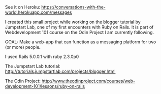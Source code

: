 See it on Heroku:
https://conversations-with-the-world.herokuapp.com/messages

I created this small project while working on the blogger tutorial by Jumpstart Lab, one of my first encounters with Ruby on Rails. It is part of Webdevelopment 101 course on the Odin Project I am currently following.

GOAL:
Make a web-app that can function as a messaging platform for two (or more) people.

I used Rails 5.0.0.1 with ruby 2.3.0p0

The Jumpstart Lab tutorial:
http://tutorials.jumpstartlab.com/projects/blogger.html

The Odin Project:
http://www.theodinproject.com/courses/web-development-101/lessons/ruby-on-rails
